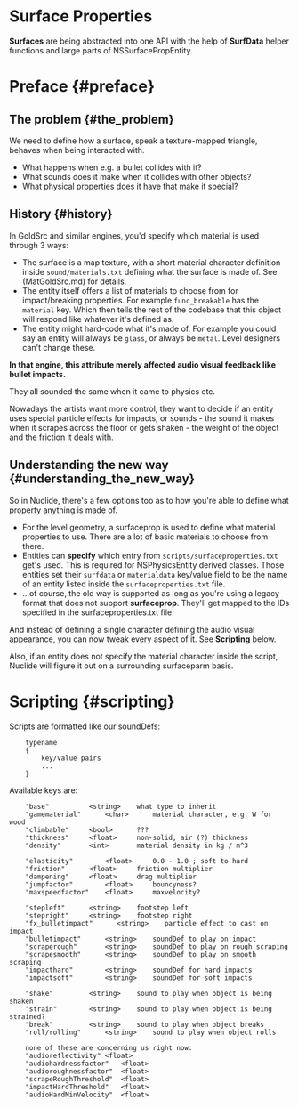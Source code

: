 # Surface Properties

**Surfaces** are being abstracted into one API with the help of **SurfData**
helper functions and large parts of NSSurfacePropEntity.

# Preface {#preface}

## The problem {#the_problem}

We need to define how a surface, speak a texture-mapped triangle,
behaves when being interacted with.

-   What happens when e.g. a bullet collides with it?
-   What sounds does it make when it collides with other objects?
-   What physical properties does it have that make it special?

## History {#history}

In GoldSrc and similar engines, you'd specify
which material is used through 3 ways:

-   The surface is a map texture, with a short material character
    definition inside `sound/materials.txt` defining what the surface is
    made of. See (MatGoldSrc.md) for details.
-   The entity itself offers a list of materials to choose from for
    impact/breaking properties. For example `func_breakable` has the
    `material` key. Which then tells the rest of the codebase that this
    object will respond like whatever it's defined as.
-   The entity might hard-code what it's made of. For example you could
    say an entity will always be `glass`, or always be `metal`. Level
    designers can't change these.

**In that engine, this attribute merely affected audio visual feedback
like bullet impacts.**

They all sounded the same when it came to physics etc.

Nowadays the artists want more control, they want to decide if an entity
uses special particle effects for impacts, or sounds - the sound it
makes when it scrapes across the floor or gets shaken - the weight of
the object and the friction it deals with.

## Understanding the new way {#understanding_the_new_way}

So in Nuclide, there's a few options too as to how you're able to define
what property anything is made of.

-   For the level geometry, a surfaceprop is used to
    define what material properties to use. There are a lot of basic materials
    to choose from there.
-   Entities can **specify** which entry from
    `scripts/surfaceproperties.txt` get's used. This is required for
    NSPhysicsEntity derived classes.
    Those entities set their `surfdata` or `materialdata` key/value
    field to be the name of an entity listed inside the
    `surfaceproperties.txt` file.
-   ...of course, the old way is supported as long as you're using a
    legacy format that does not support **surfaceprop**. They'll get
    mapped to the IDs specified in the surfaceproperties.txt file.

And instead of defining a single character defining the audio visual
appearance, you can now tweak every aspect of it. See **Scripting**
below.

Also, if an entity does not specify the material character inside the
script, Nuclide will figure it out on a surrounding surfaceparm basis.

# Scripting {#scripting}

Scripts are formatted like our soundDefs:

        typename
        {
            key/value pairs
            ...
        }

Available keys are:

        "base"          <string>    what type to inherit
        "gamematerial"      <char>      material character, e.g. W for wood
        "climbable"     <bool>      ???
        "thickness"     <float>     non-solid, air (?) thickness
        "density"       <int>       material density in kg / m^3

        "elasticity"        <float>     0.0 - 1.0 ; soft to hard
        "friction"      <float>     friction multiplier
        "dampening"     <float>     drag multiplier
        "jumpfactor"        <float>     bouncyness?
        "maxspeedfactor"    <float>     maxvelocity?

        "stepleft"      <string>    footstep left
        "stepright"     <string>    footstep right
        "fx_bulletimpact"      <string>    particle effect to cast on impact
        "bulletimpact"      <string>    soundDef to play on impact
        "scraperough"       <string>    soundDef to play on rough scraping
        "scrapesmooth"      <string>    soundDef to play on smooth scraping
        "impacthard"        <string>    soundDef for hard impacts
        "impactsoft"        <string>    soundDef for soft impacts

        "shake"         <string>    sound to play when object is being shaken
        "strain"        <string>    sound to play when object is being strained?
        "break"         <string>    sound to play when object breaks
        "roll/rolling"      <string>    sound to play when object rolls

        none of these are concerning us right now:
        "audioreflectivity" <float>
        "audiohardnessfactor"   <float>
        "audioroughnessfactor"  <float>
        "scrapeRoughThreshold"  <float>
        "impactHardThreshold"   <float>
        "audioHardMinVelocity"  <float>